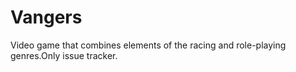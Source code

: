 Vangers
=======

 Video game that combines elements of the racing and role-playing genres.Only issue tracker. 
